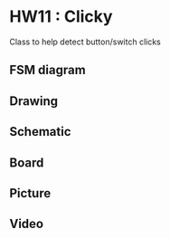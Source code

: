 # HW11 : Clicky

Class to help detect button/switch clicks

## FSM diagram

## Drawing

## Schematic

## Board

## Picture

## Video

